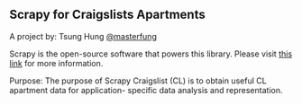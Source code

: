 ## Scrapy for Craigslists Apartments

A project by: Tsung Hung [@masterfung](twitter.com/masterfung)

Scrapy is the open-source software that powers
this library. Please visit [this link](http://scrapy.org/)
for more information.

Purpose: The purpose of Scrapy Craigslist (CL) is
to obtain useful CL apartment data for application-
specific data analysis and representation. 